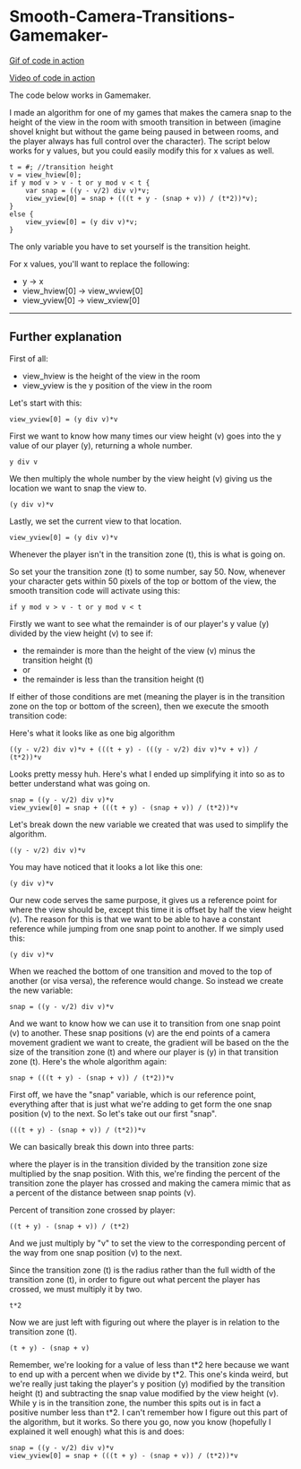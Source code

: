 # Smooth-Camera-Transitions-Gamemaker-

[Gif of code in action](https://i.gyazo.com/d3edc64494349c04d16144c9e6c1d148.gif)

[Video of code in action](https://www.youtube.com/watch?v=Mw02Pni0v9Q&index=1&list=PLye9mcKwe2zyYF3ei2xr2YznNDZJxQ_85)

The code below works in Gamemaker.

I made an algorithm for one of my games that makes the camera snap to the height of the view in the room with smooth transition in between (imagine shovel knight but without the game being paused in between rooms, and the player always has full control over the character). The script below works for y values, but you could easily modify this for x values as well.

	t = #; //transition height
	v = view_hview[0];
	if y mod v > v - t or y mod v < t {
		var snap = ((y - v/2) div v)*v;
		view_yview[0] = snap + (((t + y - (snap + v)) / (t*2))*v);
	}
	else {
		view_yview[0] = (y div v)*v;
	}

The only variable you have to set yourself is the transition height.

For x values, you'll want to replace the following:

* y -> x
* view_hview[0] -> view_wview[0]
* view_yview[0] -> view_xview[0]

---
Further explanation
-

First of all:

* view_hview is the height of the view in the room
* view_yview is the y position of the view in the room

Let's start with this:

	view_yview[0] = (y div v)*v

First we want to know how many times our view height (v) goes into the y value of our player (y), returning a whole number.

	y div v

We then multiply the whole number by the view height (v) giving us the location we want to snap the view to.

	(y div v)*v
	
Lastly, we set the current view to that location.

	view_yview[0] = (y div v)*v
	
Whenever the player isn't in the transition zone (t), this is what is going on.

So set your the transition zone (t) to some number, say 50. Now, whenever your character gets within 50 pixels of the top or bottom of the view, the smooth transition code will activate using this:

	if y mod v > v - t or y mod v < t

Firstly we want to see what the remainder is of our player's y value (y) divided by the view height (v) to see if:

* the remainder is more than the height of the view (v) minus the transition height (t)
* or
* the remainder is less than the transition height (t)

If either of those conditions are met (meaning the player is in the transition zone on the top or bottom of the screen), then we execute the smooth transition code:

Here's what it looks like as one big algorithm

	((y - v/2) div v)*v + (((t + y) - (((y - v/2) div v)*v + v)) / (t*2))*v

Looks pretty messy huh. Here's what I ended up simplifying it into so as to better understand what was going on.

	snap = ((y - v/2) div v)*v
    view_yview[0] = snap + (((t + y) - (snap + v)) / (t*2))*v
	
Let's break down the new variable we created that was used to simplify the algorithm.

	((y - v/2) div v)*v

You may have noticed that it looks a lot like this one:
	
	(y div v)*v
	
Our new code serves the same purpose, it gives us a reference point for where the view should be, except this time it is offset by half the view height (v). The reason for this is that we want to be able to have a constant reference while jumping from one snap point to another. If we simply used this:

	(y div v)*v

When we reached the bottom of one transition and moved to the top of another (or visa versa), the reference would change. So instead we create the new variable:

	snap = ((y - v/2) div v)*v
	
And we want to know how we can use it to transition from one snap point (v) to another. These snap positions (v) are the end points of a camera movement gradient we want to create, the gradient will be based on the the size of the transition zone (t) and where our player is (y) in that transition zone (t). Here's the whole algorithm again:

	snap + (((t + y) - (snap + v)) / (t*2))*v
	
First off, we have the "snap" variable, which is our reference point, everything after that is just what we're adding to get form the one snap position (v) to the next. So let's take out our first "snap".

	(((t + y) - (snap + v)) / (t*2))*v
	
We can basically break this down into three parts:

where the player is in the transition divided by the transition zone size multiplied by the snap position. With this, we're finding the percent of the transition zone the player has crossed and making the camera mimic that as a percent of the distance between snap points (v).

Percent of transition zone crossed by player:

	((t + y) - (snap + v)) / (t*2)
	
And we just multiply by "v" to set the view to the corresponding percent of the way from one snap position (v) to the next.

Since the transition zone (t) is the radius rather than the full width of the transition zone (t), in order to figure out what percent the player has crossed, we must multiply it by two.
	
	t*2
	
Now we are just left with figuring out where the player is in relation to the transition zone (t).

	(t + y) - (snap + v)

Remember, we're looking for a value of less than t\*2 here because we want to end up with a percent when we divide by t\*2. This one's kinda weird, but we're really just taking the player's y position (y) modified by the transition height (t) and subtracting the snap value modified by the view height (v). While y is in the transition zone, the number this spits out is in fact a positive number less than t\*2. I can't remember how I figure out this part of the algorithm, but it works. So there you go, now you know (hopefully I explained it well enough) what this is and does:

	snap = ((y - v/2) div v)*v
    view_yview[0] = snap + (((t + y) - (snap + v)) / (t*2))*v
